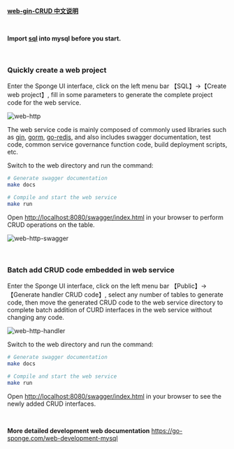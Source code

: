 [**web-gin-CRUD 中文说明**](https://juejin.cn/post/7298167437526122496)

<br>


**Import [sql](https://github.com/zhufuyi/sponge_examples/blob/main/1_web-gin-CRUD/test/sql/user.sql) into mysql before you start.**

<br>

### Quickly create a web project

Enter the Sponge UI interface, click on the left menu bar 【SQL】→【Create web project】, fill in some parameters to generate the complete project code for the web service.

![web-http](https://raw.githubusercontent.com/zhufuyi/sponge_examples/main/assets/en_web-http.png)

The web service code is mainly composed of commonly used libraries such as [gin](https://github.com/gin-gonic/gin), [gorm](https://github.com/go-gorm/gorm), [go-redis](https://github.com/go-redis/redis), and also includes swagger documentation, test code, common service governance function code, build deployment scripts, etc.


Switch to the web directory and run the command:

```bash
# Generate swagger documentation
make docs

# Compile and start the web service
make run
```

Open [http://localhost:8080/swagger/index.html](http://localhost:8080/swagger/index.html) in your browser to perform CRUD operations on the table.

![web-http-swagger](https://raw.githubusercontent.com/zhufuyi/sponge_examples/main/assets/en_web-http-swagger.png)

<br>

### Batch add CRUD code embedded in web service

Enter the Sponge UI interface, click on the left menu bar 【Public】→【Generate handler CRUD code】, select any number of tables to generate code, then move the generated CRUD code to the web service directory to complete batch addition of CURD interfaces in the web service without changing any code.

![web-http-handler](https://raw.githubusercontent.com/zhufuyi/sponge_examples/main/assets/en_web-http-handler.png)

Switch to the web directory and run the command:

```bash
# Generate swagger documentation
make docs

# Compile and start the web service
make run
```

Open [http://localhost:8080/swagger/index.html](http://localhost:8080/swagger/index.html) in your browser to see the newly added CRUD interfaces.

<br>

**More detailed development web documentation** https://go-sponge.com/web-development-mysql

<br>